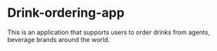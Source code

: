 # Drink-ordering-app
This is an application that supports users to order drinks from agents, beverage brands around the world.

<!-- 

#################################################################
#  Nhân quả không nợ chúng ta thứ gì, cho nên xin đừng oán hận  #
#                              '                                #
#                             -                                 #
#                          _oo0oo_                              #
#                         o8888888o                             #
#                         88" . "88                             #
#                         (| -_- |)                             #
#                         0\  *  /0                             #
#                      ____/'---'\____                          #
#                    -'  \\|     |//  '-                        #
#                   /  \\|||  :  |||//  \                       #  
#                  /  _||||| -:- |||||_  \                      # 
#                  |   | \\\  -  /'| |   |                      #
#                  | \_| '\' --- '// |_/ |                      #
#                  \  --\__ '--  --_/--  /                      #
#                ___'- -'  /--•--\  '- -'___                    #
#             ."" '<  '-___\_<|>_/___-' _> \"".                 #
#            | | : '-  \'. ;'. _/; .'/ /  -' ; |                #
#            \  \ '-.   \_\_'- _-'_/_/  -'_'-' /                #
#============='-.'___'-.__\ \___  /__.-'_.'_.-'=================#
#                          '=--=-'                              #

Mong Đức Phật phù hộ code con chạy không Bug. Nam mô a di đà phật


____________________________
|                          |
|            _.-/')        |
|           // / / )       |
|        .=// / / / )      |
|       //'/ / / / /       |    Chắp tay cầu nguyện mong rằng
|      // /     ' /        |      nhóm chúng tôi sẽ qua môn! 
|     ||         /         |
|      \\       /          |
|       ))    .'           |
|      //    /             |
|           /              |
|__________________________|

 -->
 

<!-- export PATH="$PATH:/Users/Brown.D/Developer/flutter/bin" -->
<!-- export LANG=en_US.UTF-8 -->
<!-- ./gradlew --refresh-dependencies -->
<!-- flutter run --verbose -->